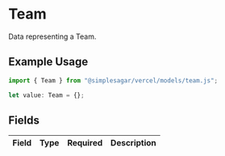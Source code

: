 # Team

Data representing a Team.

## Example Usage

```typescript
import { Team } from "@simplesagar/vercel/models/team.js";

let value: Team = {};
```

## Fields

| Field       | Type        | Required    | Description |
| ----------- | ----------- | ----------- | ----------- |